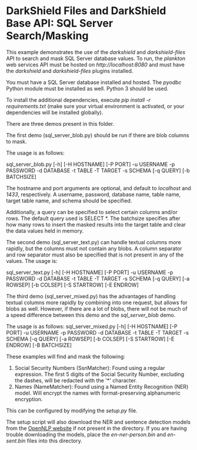 # DarkShield Files and DarkShield Base API: SQL Server Search/Masking

This example demonstrates the use of the *darkshield* and *darkshield-files* API to search and mask SQL Server database values. To run, the *plankton* web services API must be hosted on 
*http://localhost:8080* and must have the *darkshield* and *darkshield-files* plugins 
installed.

You must have a SQL Server database installed and hosted. The *pyodbc* Python module must be 
installed as well. Python 3 should be used.

To install the additional dependencies, execute *pip install -r requirements.txt* 
(make sure your virtual environment is activated, or your dependencies will 
be installed globally).

There are three demos present in this folder.

The first demo (sql_server_blob.py) should be run if there are blob columns to mask.

The usage is as follows:

sql_server_blob.py [-h] [-H HOSTNAME] [-P PORT] -u USERNAME -p PASSWORD -d DATABASE -t TABLE -T TARGET -s SCHEMA [-q QUERY] [-b BATCHSIZE]

The hostname and port arguments are optional, and default to *localhost* and *1433*, respectively. A username, password, database name, table name, target table name, and schema should be specified.

Additionally, a query can be specified to select certain columns and/or rows. The default query used is SELECT *. The batchsize specifies after how many rows to insert the masked results into the target table and clear the data values held in memory.

The second demo (sql_server_text.py) can handle textual columns more rapidly, but the columns must not contain any blobs. A column separator and row separator must also be specified that is not present in any of the values.
The usage is:

sql_server_text.py [-h] [-H HOSTNAME] [-P PORT] -u USERNAME -p PASSWORD -d DATABASE -t TABLE -T TARGET -s SCHEMA [-q QUERY] [-a ROWSEP] [-b COLSEP] [-S STARTROW] [-E ENDROW]

The third demo (sql_server_mixed.py) has the advantages of handling textual columns more rapidly by combining into one request, but allows for blobs as well. However, if there are a lot of blobs,
there will not be much of a speed difference between this demo and the *sql_server_blob* demo.

The usage is as follows:
sql_server_mixed.py [-h] [-H HOSTNAME] [-P PORT] -u USERNAME -p PASSWORD -d DATABASE -t TABLE -T TARGET -s
                           SCHEMA [-q QUERY] [-a ROWSEP] [-b COLSEP] [-S STARTROW] [-E ENDROW] [-B BATCHSIZE]


These examples will find and mask the following:

1. Social Security Numbers (SsnMatcher): Found using a regular expression. The first 5 digits of the Social Security Number,
excluding the dashes, will be redacted with the '*' character.
2. Names (NameMatcher): Found using a Named Entity Recognition (NER) model. Will encrypt the names with 
format-preserving alphanumeric encryption.

This can be configured by modifying the *setup.py* file.

The setup script will also download the NER and sentence detection models from the
[OpenNLP website](http://opennlp.sourceforge.net/models-1.5/) if not present in the
directory. If you are having trouble downloading the models, place the *en-ner-person.bin*
and *en-sent.bin* files into this directory.
